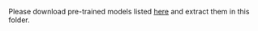 Please download pre-trained models listed [here](https://github.com/tensorflow/models/tree/master/research/slim) and extract them in this folder.
